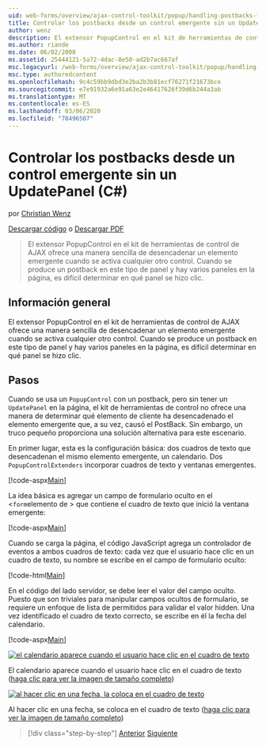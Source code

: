 ```yaml
---
uid: web-forms/overview/ajax-control-toolkit/popup/handling-postbacks-from-a-popup-control-without-an-updatepanel-cs
title: Controlar los postbacks desde un control emergente sin un UpdatePanelC#() | Microsoft Docs
author: wenz
description: El extensor PopupControl en el kit de herramientas de control de AJAX ofrece una manera sencilla de desencadenar un elemento emergente cuando se activa cualquier otro control. Cuando se produce un postback en su...
ms.author: riande
ms.date: 06/02/2008
ms.assetid: 25444121-5a72-4dac-8e50-ad2b7ac667af
msc.legacyurl: /web-forms/overview/ajax-control-toolkit/popup/handling-postbacks-from-a-popup-control-without-an-updatepanel-cs
msc.type: authoredcontent
ms.openlocfilehash: 9c4c59bb9dbd3e2ba2b3b81ecf76271f21673bce
ms.sourcegitcommit: e7e91932a6e91a63e2e46417626f39d6b244a3ab
ms.translationtype: MT
ms.contentlocale: es-ES
ms.lasthandoff: 03/06/2020
ms.locfileid: "78496507"
---
```

# <a name="handling-postbacks-from-a-popup-control-without-an-updatepanel-c"></a>Controlar los postbacks desde un control emergente sin un UpdatePanel (C#)

por [Christian Wenz](https://github.com/wenz)

[Descargar código](https://download.microsoft.com/download/9/3/f/93f8daea-bebd-4821-833b-95205389c7d0/PopupControl3.cs.zip) o [Descargar PDF](https://download.microsoft.com/download/2/d/c/2dc10e34-6983-41d4-9c08-f78f5387d32b/popupcontrol3CS.pdf)

> El extensor PopupControl en el kit de herramientas de control de AJAX ofrece una manera sencilla de desencadenar un elemento emergente cuando se activa cualquier otro control. Cuando se produce un postback en este tipo de panel y hay varios paneles en la página, es difícil determinar en qué panel se hizo clic.

## <a name="overview"></a>Información general

El extensor PopupControl en el kit de herramientas de control de AJAX ofrece una manera sencilla de desencadenar un elemento emergente cuando se activa cualquier otro control. Cuando se produce un postback en este tipo de panel y hay varios paneles en la página, es difícil determinar en qué panel se hizo clic.

## <a name="steps"></a>Pasos

Cuando se usa un `PopupControl` con un postback, pero sin tener un `UpdatePanel` en la página, el kit de herramientas de control no ofrece una manera de determinar qué elemento de cliente ha desencadenado el elemento emergente que, a su vez, causó el PostBack. Sin embargo, un truco pequeño proporciona una solución alternativa para este escenario.

En primer lugar, esta es la configuración básica: dos cuadros de texto que desencadenan el mismo elemento emergente, un calendario. Dos `PopupControlExtenders` incorporar cuadros de texto y ventanas emergentes.

[!code-aspx[Main](handling-postbacks-from-a-popup-control-without-an-updatepanel-cs/samples/sample1.aspx)]

La idea básica es agregar un campo de formulario oculto en el &lt;`form`elemento de &gt; que contiene el cuadro de texto que inició la ventana emergente:

[!code-aspx[Main](handling-postbacks-from-a-popup-control-without-an-updatepanel-cs/samples/sample2.aspx)]

Cuando se carga la página, el código JavaScript agrega un controlador de eventos a ambos cuadros de texto: cada vez que el usuario hace clic en un cuadro de texto, su nombre se escribe en el campo de formulario oculto:

[!code-html[Main](handling-postbacks-from-a-popup-control-without-an-updatepanel-cs/samples/sample3.html)]

En el código del lado servidor, se debe leer el valor del campo oculto. Puesto que son triviales para manipular campos ocultos de formulario, se requiere un enfoque de lista de permitidos para validar el valor hidden. Una vez identificado el cuadro de texto correcto, se escribe en él la fecha del calendario.

[!code-aspx[Main](handling-postbacks-from-a-popup-control-without-an-updatepanel-cs/samples/sample4.aspx)]

[![el calendario aparece cuando el usuario hace clic en el cuadro de texto](handling-postbacks-from-a-popup-control-without-an-updatepanel-cs/_static/image2.png)](handling-postbacks-from-a-popup-control-without-an-updatepanel-cs/_static/image1.png)

El calendario aparece cuando el usuario hace clic en el cuadro de texto ([haga clic para ver la imagen de tamaño completo](handling-postbacks-from-a-popup-control-without-an-updatepanel-cs/_static/image3.png))

[![al hacer clic en una fecha, la coloca en el cuadro de texto](handling-postbacks-from-a-popup-control-without-an-updatepanel-cs/_static/image5.png)](handling-postbacks-from-a-popup-control-without-an-updatepanel-cs/_static/image4.png)

Al hacer clic en una fecha, se coloca en el cuadro de texto ([haga clic para ver la imagen de tamaño completo](handling-postbacks-from-a-popup-control-without-an-updatepanel-cs/_static/image6.png))

> [!div class="step-by-step"]
> [Anterior](handling-postbacks-from-a-popup-control-with-an-updatepanel-cs.md)
> [Siguiente](using-multiple-popup-controls-vb.md)
